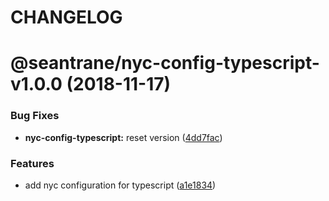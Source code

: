 # CHANGELOG

# @seantrane/nyc-config-typescript-v1.0.0 (2018-11-17)


### Bug Fixes

* **nyc-config-typescript:** reset version ([4dd7fac](https://github.com/seantrane/nyc-config/commit/4dd7fac))


### Features

* add nyc configuration for typescript ([a1e1834](https://github.com/seantrane/nyc-config/commit/a1e1834))

